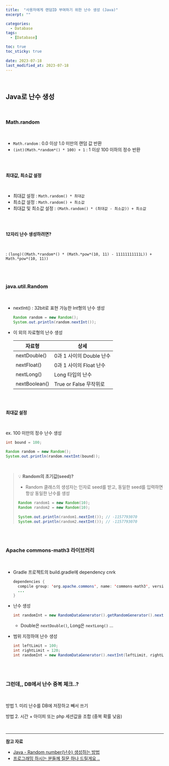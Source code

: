 ```yaml
---
title:  "사용자에게 랜덤ID 부여하기 위한 난수 생성 (Java)"
excerpt: ""

categories:
  - Database
tags:
  - [Database]

toc: true
toc_sticky: true
 
date: 2023-07-18
last_modified_at: 2023-07-18
---
```


<br>

## **Java로 난수 생성**

<br>

### **Math.random**

<br>

- `Math.random` : 0.0 이상 1.0 미만의 랜덤 값 반환
- `(int)(Math.*random*() * 100) + 1` : 1 이상 100 이하의 정수 반환

<br>
<br>

**최대값, 최소값 설정**

<br>

- 최대값 설정 : `Math.random() * 최대값`
- 최소값 설정 : `Math.random() + 최소값`
- 최대값 및 최소값 설정 : `(Math.random() * (최대값 - 최소값)) + 최소값`

<br>
<br>

**12자리 난수 생성하려면?**

<br>

: `(long)((Math.*random*() * (Math.*pow*(10, 11) - 11111111111L)) + Math.*pow*(10, 11))`

<br>
<br>

### **java.util.Random**

<br>

- nextInt() : 32bit로 표현 가능한 Int형의 난수 생성
    
    ```java
    Random random = new Random();
    System.out.println(random.nextInt());
    ```
    
- 이 외의 자료형의 난수 생성
    
    
    | 자료형 | 상세 |
    | --- | --- |
    | nextDouble() | 0과 1 사이의 Double 난수 |
    | nextFloat() | 0과 1 사이의 Float 난수 |
    | nextLong() | Long 타입의 난수 |
    | nextBoolean() | True or False 무작위로 |

<br>
<br>

**최대값 설정**

<br>

ex. 100 미만의 정수 난수 생성

```java
int bound = 100;
		
Random random = new Random();
System.out.println(random.nextInt(bound));
```

<br>

>💡 **Random의 초기값(seed)?**
>
>- Random 클래스의 생성자는 인자로 seed를 받고, 동일한 seed를 입력하면 항상 동일한 난수를 생성
>
>```java
>Random random1 = new Random(10);
>Random random2 = new Random(10);
>		
>System.out.println(random1.nextInt()); // -1157793070
>System.out.println(random2.nextInt()); // -1157793070
>```

<br>
<br>

### **Apache commons-math3 라이브러리**

<br>

- Gradle 프로젝트의 build.gradle에 dependency cnrk
    
    ```java
    dependencies {
      compile group: 'org.apache.commons', name: 'commons-math3', version: '3.6.1'
      ...
    }
    ```
    
- 난수 생성
    
    ```java
    int randomInt = new RandomDataGenerator().getRandomGenerator().nextInt();
    ```
    
    - Double은 `nextDouble()`, Long은 `nextLong()` …
- 범위 지정하여 난수 생성
    
    ```java
    int leftLimit = 100;
    int rightLimit = 120;
    int randomInt = new RandomDataGenerator().nextInt(leftLimit, rightLimit);
    ```

<br>
<br>

### **그런데,, DB에서 난수 중복 체크..?**

<br>

방법 1. 미리 난수를 DB에 저장하고 빼서 쓰기

방법 2. 시간 + 아이피 또는 php 세션값을 조합 (중복 확률 낮음)

<br>

---

**참고 자료**

- [Java - Random number(난수) 생성하는 방법](https://codechacha.com/ko/java-generate-random-number/#apache-commons-math3-%EB%9D%BC%EC%9D%B4%EB%B8%8C%EB%9F%AC%EB%A6%AC%EB%A5%BC-%EC%9D%B4%EC%9A%A9%ED%95%98%EC%97%AC-%EB%82%9C%EC%88%98-%EC%83%9D%EC%84%B1)
- [프로그래밍 하시는 분들께 질문 하나 드릴게요 ..](https://www.2cpu.co.kr/bbs/board.php?bo_table=QnA&wr_id=518055)

<br>